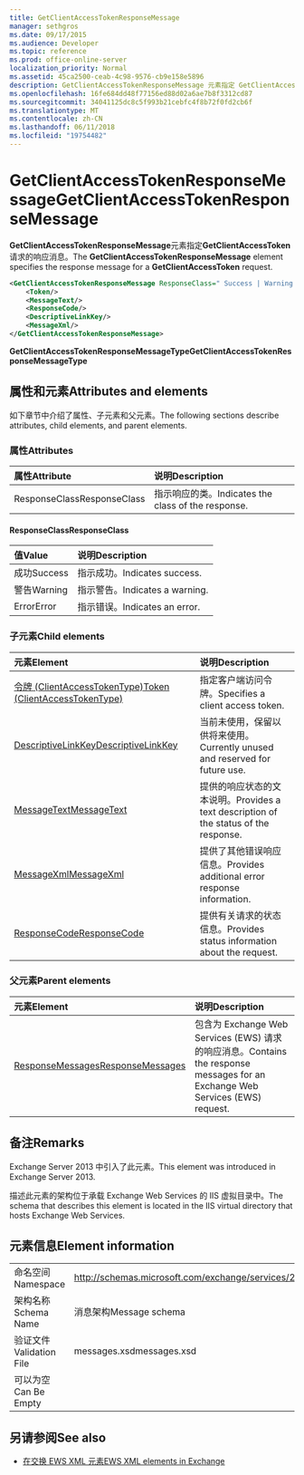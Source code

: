 ```yaml
---
title: GetClientAccessTokenResponseMessage
manager: sethgros
ms.date: 09/17/2015
ms.audience: Developer
ms.topic: reference
ms.prod: office-online-server
localization_priority: Normal
ms.assetid: 45ca2500-ceab-4c98-9576-cb9e158e5896
description: GetClientAccessTokenResponseMessage 元素指定 GetClientAccessToken 请求的响应消息。
ms.openlocfilehash: 16fe684dd48f77156ed88d02a6ae7b8f3312cd87
ms.sourcegitcommit: 34041125dc8c5f993b21cebfc4f8b72f0fd2cb6f
ms.translationtype: MT
ms.contentlocale: zh-CN
ms.lasthandoff: 06/11/2018
ms.locfileid: "19754482"
---
```

# <a name="getclientaccesstokenresponsemessage"></a><span data-ttu-id="ad8c7-103">GetClientAccessTokenResponseMessage</span><span class="sxs-lookup"><span data-stu-id="ad8c7-103">GetClientAccessTokenResponseMessage</span></span>

<span data-ttu-id="ad8c7-104">**GetClientAccessTokenResponseMessage**元素指定**GetClientAccessToken**请求的响应消息。</span><span class="sxs-lookup"><span data-stu-id="ad8c7-104">The **GetClientAccessTokenResponseMessage** element specifies the response message for a **GetClientAccessToken** request.</span></span> 
  
```XML
<GetClientAccessTokenResponseMessage ResponseClass=" Success | Warning | Error ">
    <Token/>
    <MessageText/>
    <ResponseCode/>
    <DescriptiveLinkKey/>
    <MessageXml/>
</GetClientAccessTokenResponseMessage>
```

 <span data-ttu-id="ad8c7-105">**GetClientAccessTokenResponseMessageType**</span><span class="sxs-lookup"><span data-stu-id="ad8c7-105">**GetClientAccessTokenResponseMessageType**</span></span>
## <a name="attributes-and-elements"></a><span data-ttu-id="ad8c7-106">属性和元素</span><span class="sxs-lookup"><span data-stu-id="ad8c7-106">Attributes and elements</span></span>

<span data-ttu-id="ad8c7-107">如下章节中介绍了属性、子元素和父元素。</span><span class="sxs-lookup"><span data-stu-id="ad8c7-107">The following sections describe attributes, child elements, and parent elements.</span></span>
  
### <a name="attributes"></a><span data-ttu-id="ad8c7-108">属性</span><span class="sxs-lookup"><span data-stu-id="ad8c7-108">Attributes</span></span>

|<span data-ttu-id="ad8c7-109">**属性**</span><span class="sxs-lookup"><span data-stu-id="ad8c7-109">**Attribute**</span></span>|<span data-ttu-id="ad8c7-110">**说明**</span><span class="sxs-lookup"><span data-stu-id="ad8c7-110">**Description**</span></span>|
|:-----|:-----|
|<span data-ttu-id="ad8c7-111">ResponseClass</span><span class="sxs-lookup"><span data-stu-id="ad8c7-111">ResponseClass</span></span>  <br/> |<span data-ttu-id="ad8c7-112">指示响应的类。</span><span class="sxs-lookup"><span data-stu-id="ad8c7-112">Indicates the class of the response.</span></span>  <br/> |
   
#### <a name="responseclass"></a><span data-ttu-id="ad8c7-113">ResponseClass</span><span class="sxs-lookup"><span data-stu-id="ad8c7-113">ResponseClass</span></span>

|<span data-ttu-id="ad8c7-114">**值**</span><span class="sxs-lookup"><span data-stu-id="ad8c7-114">**Value**</span></span>|<span data-ttu-id="ad8c7-115">**说明**</span><span class="sxs-lookup"><span data-stu-id="ad8c7-115">**Description**</span></span>|
|:-----|:-----|
|<span data-ttu-id="ad8c7-116">成功</span><span class="sxs-lookup"><span data-stu-id="ad8c7-116">Success</span></span>  <br/> |<span data-ttu-id="ad8c7-117">指示成功。</span><span class="sxs-lookup"><span data-stu-id="ad8c7-117">Indicates success.</span></span>  <br/> |
|<span data-ttu-id="ad8c7-118">警告</span><span class="sxs-lookup"><span data-stu-id="ad8c7-118">Warning</span></span>  <br/> |<span data-ttu-id="ad8c7-119">指示警告。</span><span class="sxs-lookup"><span data-stu-id="ad8c7-119">Indicates a warning.</span></span>  <br/> |
|<span data-ttu-id="ad8c7-120">Error</span><span class="sxs-lookup"><span data-stu-id="ad8c7-120">Error</span></span>  <br/> |<span data-ttu-id="ad8c7-121">指示错误。</span><span class="sxs-lookup"><span data-stu-id="ad8c7-121">Indicates an error.</span></span>  <br/> |
   
### <a name="child-elements"></a><span data-ttu-id="ad8c7-122">子元素</span><span class="sxs-lookup"><span data-stu-id="ad8c7-122">Child elements</span></span>

|<span data-ttu-id="ad8c7-123">**元素**</span><span class="sxs-lookup"><span data-stu-id="ad8c7-123">**Element**</span></span>|<span data-ttu-id="ad8c7-124">**说明**</span><span class="sxs-lookup"><span data-stu-id="ad8c7-124">**Description**</span></span>|
|:-----|:-----|
|[<span data-ttu-id="ad8c7-125">令牌 (ClientAccessTokenType)</span><span class="sxs-lookup"><span data-stu-id="ad8c7-125">Token (ClientAccessTokenType)</span></span>](token-clientaccesstokentype.md) <br/> |<span data-ttu-id="ad8c7-126">指定客户端访问令牌。</span><span class="sxs-lookup"><span data-stu-id="ad8c7-126">Specifies a client access token.</span></span>  <br/> |
|[<span data-ttu-id="ad8c7-127">DescriptiveLinkKey</span><span class="sxs-lookup"><span data-stu-id="ad8c7-127">DescriptiveLinkKey</span></span>](descriptivelinkkey.md) <br/> |<span data-ttu-id="ad8c7-128">当前未使用，保留以供将来使用。</span><span class="sxs-lookup"><span data-stu-id="ad8c7-128">Currently unused and reserved for future use.</span></span>  <br/> |
|[<span data-ttu-id="ad8c7-129">MessageText</span><span class="sxs-lookup"><span data-stu-id="ad8c7-129">MessageText</span></span>](messagetext.md) <br/> |<span data-ttu-id="ad8c7-130">提供的响应状态的文本说明。</span><span class="sxs-lookup"><span data-stu-id="ad8c7-130">Provides a text description of the status of the response.</span></span>  <br/> |
|[<span data-ttu-id="ad8c7-131">MessageXml</span><span class="sxs-lookup"><span data-stu-id="ad8c7-131">MessageXml</span></span>](messagexml.md) <br/> |<span data-ttu-id="ad8c7-132">提供了其他错误响应信息。</span><span class="sxs-lookup"><span data-stu-id="ad8c7-132">Provides additional error response information.</span></span>  <br/> |
|[<span data-ttu-id="ad8c7-133">ResponseCode</span><span class="sxs-lookup"><span data-stu-id="ad8c7-133">ResponseCode</span></span>](responsecode.md) <br/> |<span data-ttu-id="ad8c7-134">提供有关请求的状态信息。</span><span class="sxs-lookup"><span data-stu-id="ad8c7-134">Provides status information about the request.</span></span>  <br/> |
   
### <a name="parent-elements"></a><span data-ttu-id="ad8c7-135">父元素</span><span class="sxs-lookup"><span data-stu-id="ad8c7-135">Parent elements</span></span>

|<span data-ttu-id="ad8c7-136">**元素**</span><span class="sxs-lookup"><span data-stu-id="ad8c7-136">**Element**</span></span>|<span data-ttu-id="ad8c7-137">**说明**</span><span class="sxs-lookup"><span data-stu-id="ad8c7-137">**Description**</span></span>|
|:-----|:-----|
|[<span data-ttu-id="ad8c7-138">ResponseMessages</span><span class="sxs-lookup"><span data-stu-id="ad8c7-138">ResponseMessages</span></span>](responsemessages.md) <br/> |<span data-ttu-id="ad8c7-139">包含为 Exchange Web Services (EWS) 请求的响应消息。</span><span class="sxs-lookup"><span data-stu-id="ad8c7-139">Contains the response messages for an Exchange Web Services (EWS) request.</span></span>  <br/> |
   
## <a name="remarks"></a><span data-ttu-id="ad8c7-140">备注</span><span class="sxs-lookup"><span data-stu-id="ad8c7-140">Remarks</span></span>

<span data-ttu-id="ad8c7-141">Exchange Server 2013 中引入了此元素。</span><span class="sxs-lookup"><span data-stu-id="ad8c7-141">This element was introduced in Exchange Server 2013.</span></span>
  
<span data-ttu-id="ad8c7-142">描述此元素的架构位于承载 Exchange Web Services 的 IIS 虚拟目录中。</span><span class="sxs-lookup"><span data-stu-id="ad8c7-142">The schema that describes this element is located in the IIS virtual directory that hosts Exchange Web Services.</span></span>
  
## <a name="element-information"></a><span data-ttu-id="ad8c7-143">元素信息</span><span class="sxs-lookup"><span data-stu-id="ad8c7-143">Element information</span></span>

|||
|:-----|:-----|
|<span data-ttu-id="ad8c7-144">命名空间</span><span class="sxs-lookup"><span data-stu-id="ad8c7-144">Namespace</span></span>  <br/> |http://schemas.microsoft.com/exchange/services/2006/messages  <br/> |
|<span data-ttu-id="ad8c7-145">架构名称</span><span class="sxs-lookup"><span data-stu-id="ad8c7-145">Schema Name</span></span>  <br/> |<span data-ttu-id="ad8c7-146">消息架构</span><span class="sxs-lookup"><span data-stu-id="ad8c7-146">Message schema</span></span>  <br/> |
|<span data-ttu-id="ad8c7-147">验证文件</span><span class="sxs-lookup"><span data-stu-id="ad8c7-147">Validation File</span></span>  <br/> |<span data-ttu-id="ad8c7-148">messages.xsd</span><span class="sxs-lookup"><span data-stu-id="ad8c7-148">messages.xsd</span></span>  <br/> |
|<span data-ttu-id="ad8c7-149">可以为空</span><span class="sxs-lookup"><span data-stu-id="ad8c7-149">Can Be Empty</span></span>  <br/> ||
   
## <a name="see-also"></a><span data-ttu-id="ad8c7-150">另请参阅</span><span class="sxs-lookup"><span data-stu-id="ad8c7-150">See also</span></span>



- [<span data-ttu-id="ad8c7-151">在交换 EWS XML 元素</span><span class="sxs-lookup"><span data-stu-id="ad8c7-151">EWS XML elements in Exchange</span></span>](ews-xml-elements-in-exchange.md)


